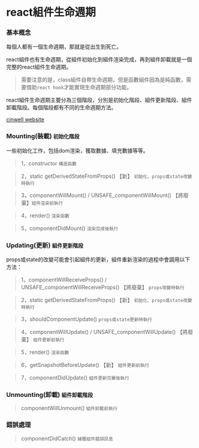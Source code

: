 # react組件生命週期

### 基本概念
每個人都有一個生命週期，那就是從出生到死亡。

react組件也有生命週期，從組件初始化到組件渲染完成，再到組件卸載就是一個完整的react組件生命週期。  

> 需要注意的是，class組件自帶生命週期，但是函數組件因為是純函數，需要借助`react hook`才能實現生命週期部分功能。

react組件生命週期主要分為三個階段，分別是初始化階段、組件更新階段、組件卸載階段。每個階段都有不同的生命週期方法。

[cinwell website](http://projects.wojtekmaj.pl/react-lifecycle-methods-diagram ':include :type=iframe width=100% height=900px')

### Mounting(裝載) `初始化階段` 
一些初始化工作，包括dom渲染，獲取數據、填充數據等等。
> 1，constructor  `構造函數`

> 2，static getDerivedStateFromProps() 【新】 `初始化、props或state改變時執行`  

> 3，componentWillMount() / UNSAFE_componentWillMount() 【將廢棄】`組件渲染前執行`  

> 4，render() `渲染函數`

> 5，componentDidMount()  `渲染完成後執行`

### Updating(更新) `組件更新階段`
props或state的改變可能會引起組件的更新，組件重新渲染的過程中會調用以下方法：
> 1，componentWillReceiveProps() / UNSAFE_componentWillReceiveProps() 【將廢棄】 `props改變時執行`

> 2，static getDerivedStateFromProps() 【新】 `初始化、props或state改變時執行`  

> 3，shouldComponentUpdate()  `props或state更新時執行`

> 4，componentWillUpdate() / UNSAFE_componentWillUpdate() 【將廢棄】 `組件更新前執行` 

> 5，render()  `渲染函數`

> 6，getSnapshotBeforeUpdate() 【新】  `組件更新前執行` 

> 7，componentDidUpdate()  `組件更新完畢後執行` 

### Unmounting(卸載) `組件卸載階段`  
> componentWillUnmount()  `組件卸載前執行` 

### 錯誤處理 

> componentDidCatch()  `捕獲組件錯誤訊息` 
